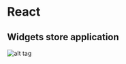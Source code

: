 # React
## Widgets store application

![alt tag](http://www.programwitherik.com/content/images/2015/12/reactjs.png)
